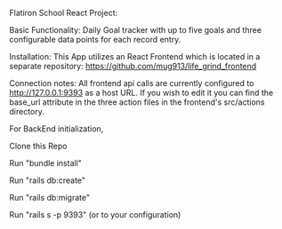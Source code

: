 Flatiron School React Project:

Basic Functionality: Daily Goal tracker with up to five goals and three configurable data points for each record entry.

Installation: This App utilizes an React Frontend which is located in a separate repository: https://github.com/mug913/life_grind_frontend

Connection notes: All frontend api calls are currently configured to http://127.0.0.1:9393 as a host URL. If you wish to edit it you can find the base_url attribute in the three action files in the frontend's src/actions directory. 

For BackEnd initialization, 

Clone this Repo

Run "bundle install"

Run "rails db:create"

Run "rails db:migrate"

Run "rails s -p 9393" (or to your configuration)
